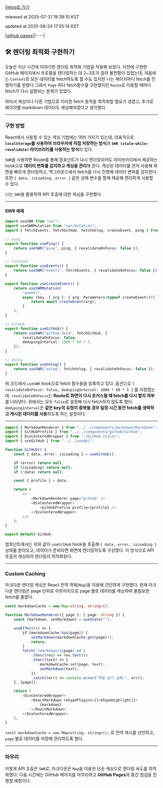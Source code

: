 [Velog로 가기](https://velog.io/@choi-hyk/GitHub-Pages-렌더링-최적화-구현하기)

released at 2025-07-31 19:39:10 KST

updated at 2025-08-24 17:55:14 KST

|[github pages](https://velog.io/tags/github-pages)||----|

## 🛠️ 렌더링 최적화 구현하기

오늘은 지난 시간에 이야기한 렌더링 최적화 기법을 적용해 보았다. 이전에 구현한 GitHub 페이지에서 프로필을 렌더링하는 데 2\~3초가 걸려 불편함이 있었는데, 처음에는 `Context`로 모든 데이터를 fetch하도록 할 수도 있지만 나는 페이지마다 fetch를 진행하기를 원했다 그래서 `Page` 마다 fetch함수를 구현했지만 `Route`로 이동할 때마다 fetch가 다시 실행되는 문제가 있었다. 

따라서 캐싱이나 다른 기법으로 이러한 fetch 동작을 최적화할 필요가 생겼고, 추가로 페이지별 markdown 데이터도 캐싱해야겠다고 생각했다.

---

### 구현 방법

React에서 사용할 수 있는 캐싱 기법에는 여러 가지가 있는데, 대표적으로 **`localStorage`를 사용하여 브라우저에 직접 저장하는 방식**과 **`SWR (stale-while-revalidate)` 라이브러리를 사용하는 방식**이 있다.

`SWR`을 사용하면 Route를 통해 컴포넌트가 다시 렌더링되어도 라이브러리에서 제공하는 hook으로 **데이터 변화를 감지하고 캐싱을 관리**해 준다. 캐싱된 데이터를 먼저 사용해 화면을 빠르게 렌더링하고, 백그라운드에서 fetch를 다시 진행해 데이터 변화를 감지한다. 또한 `{ data, isLoading, error }` 같은 상태 변수를 함께 제공해 편리하게 사용할 수 있다.

나는 `SWR`을 활용하여 API 호출에 대한 캐싱을 구현했다.

---

#### SWR 예제

```ts
import useSWR from "swr";
import useSWRMutation from "swr/mutation";
import { fetchEvents, fetchGitHub, fetchVelog, createEvent, ping } from "./api";

// ping
export function usePing() {
    return useSWR("ping", ping, { revalidateOnFocus: false });
}

// Calendar
export function useEvents() {
    return useSWR("events", fetchEvents, { revalidateOnFocus: false });
}

export function useCreateEvent() {
    return useSWRMutation(
        "events",
        async (key, { arg }: { arg: Parameters<typeof createEvent>[0] }) => {
            return await createEvent(arg);
        }
    );
}

// GitHub
export function useGitHub() {
    return useSWR("github-data", fetchGitHub, {
        revalidateOnFocus: false,
        dedupingInterval: 1000 * 60 * 5,
    });
}

// Velog
export function useVelog() {
    return useSWR("velog", fetchVelog, { revalidateOnFocus: false });
}
```

위 코드에서 `useSWR` hook으로 fetch 함수들을 등록하고 있다. 옵션으로 `{ revalidateOnFocus: false, dedupingInterval: 1000 * 60 * 5 }` 를 지정했는데, `revalidateOnFocus`는 **Route로 화면이 다시 포커스될 때 fetch를 다시 할지 여부**를 나타낸다. 위에서는 모두 `false`로 설정해 다시 fetch하지 않도록 했다. `dedupingInterval`은 **같은 key의 요청이 중복될 경우 일정 시간 동안 fetch를 생략하고 캐시된 데이터를 사용**하도록 하는 설정이다.

---

```ts
import { MarkdownRenderer } from "../../components/markdown/MarkDown";
import { GitHubProfile } from "../../components/github/GitHub";
import { DivCenteredWrapper } from "./GitHub.styles";
import { useGitHub } from "../../useApi";

function GitHub() {
    const { data, error, isLoading } = useGitHub();

    if (error) return null;
    if (isLoading) return null;
    if (!data) return null;

    const { profile } = data;

    return (
        <>
            <MarkdownRenderer page="github" />
            <DivCenteredWrapper>
                <GitHubProfile profile={profile} />
            </DivCenteredWrapper>
        </>
    );
}

export default GitHub;
```

컴포넌트에서는 위와 같이 `useGitHub` hook을 호출해 `{ data, error, isLoading }` 상태를 받아오고, 데이터가 준비되면 화면에 렌더링하도록 구성했다. 이 방식으로 API 호출이 캐싱되어 렌더링이 최적화된다.

---

### Custom Caching

마크다운 렌더링 캐싱은 React 전역 객체(`Map`)을 이용해 간단하게 구현했다. 현재 마크다운 렌더링은 page 단위로 이루어지므로 page 별로 데이터를 캐싱하여 불필요한 fetch를 줄였다.

```ts
const markdownCache = new Map<string, string>();

function MarkdownRenderer({ page }: { page: string }) {
    const [markdown, setMarkdown] = useState("");

    useEffect(() => {
        if (markdownCache.has(page)) {
            setMarkdown(markdownCache.get(page)!);
            return;
        }
        fetch(`/markdown/${page}.md`)
            .then((res) => res.text())
            .then((text) => {
                markdownCache.set(page, text);
                setMarkdown(text);
            })
            .catch((err) => console.error("파일 읽기 실패:", err));
    }, [page]);

    return (
        <DivCenteredWrapper>
            <ReactMarkdown rehypePlugins={[rehypeHighlight]}>
                {markdown}
            </ReactMarkdown>
        </DivCenteredWrapper>
    );
}
```

`const markdownCache = new Map<string, string>();` 로 전역 캐시를 선언하고, `page` 별로 데이터를 저장해 관리하도록 했다.

---

### 마무리

이렇게 API 호출은 `SWR`로, 마크다운은 `Map`을 이용한 단순 캐싱으로 렌더링 속도를 최적화했다. 다음 시간에는 GitHub 페이지를 마무리하고 **GitHub Pages**의 중간 점검을 진행할 예정이다.
